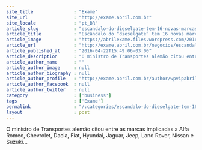 ```yaml
---
site_title               : "Exame"
site_url                 : "http://exame.abril.com.br"
site_locale              : "pt_BR"
article_slug             : "escandalo-do-dieselgate-tem-16-novas-marcas-envolvidas"
article_title            : "Escândalo do “dieselgate” tem 16 novas marcas envolvidas"
article_image            : "https://abrilexame.files.wordpress.com/2016/09/size_960_16_9_renault-fluence-111.jpg?quality=70&strip=all&w=960"
article_url              : "http://exame.abril.com.br/negocios/escandalo-do-dieselgate-tem-16-novas-marcas-envolvidas/"
article_published_at     : "2016-04-22T15:49:06-03:00"
article_description      : "O ministro de Transportes alemão citou entre as marcas implicadas a Alfa Romeo, Chevrolet, Dacia, Fiat, Hyundai, Jaguar, Jeep, Land Rover, Nissan e Suzuki..."
article_author_name      : ""
article_author_image     : null
article_author_biography : null
article_author_profile   : "http://exame.abril.com.br/author/wpvipabril/"
article_author_facebook  : null
article_author_twitter   : null
category                 : ['business']
tags                     : ['Exame']
permalink                : "/:categories/escandalo-do-dieselgate-tem-16-novas-marcas-envolvidas/"
layout                   : post
---
```


O ministro de Transportes alemão citou entre as marcas implicadas a Alfa Romeo, Chevrolet, Dacia, Fiat, Hyundai, Jaguar, Jeep, Land Rover, Nissan e Suzuki...
